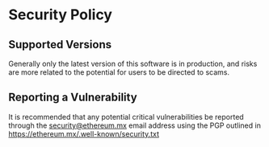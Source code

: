 # Security Policy

## Supported Versions

Generally only the latest version of this software is in production, and risks are more related to the potential for users to be directed to scams.

## Reporting a Vulnerability

It is recommended that any potential critical vulnerabilities be reported through the security@ethereum.mx email address using the PGP outlined in https://ethereum.mx/.well-known/security.txt
